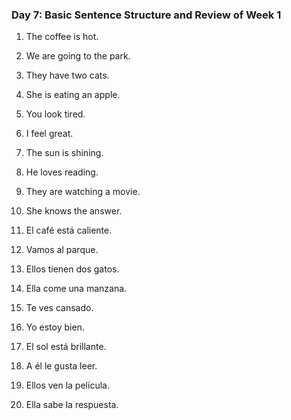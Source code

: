 

### Day 7: Basic Sentence Structure and Review of Week 1

1. The coffee is hot.
2. We are going to the park.
3. They have two cats.
4. She is eating an apple.
5. You look tired.
6. I feel great.
7. The sun is shining.
8. He loves reading.
9. They are watching a movie.
10. She knows the answer.


1. El café está caliente.
2. Vamos al parque.
3. Ellos tienen dos gatos.
4. Ella come una manzana.
5. Te ves cansado.
6. Yo estoy bien.
7. El sol está brillante.
8. A él le gusta leer.
9. Ellos ven la película.
10. Ella sabe la respuesta.